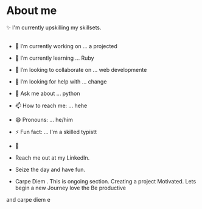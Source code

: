 # About me

:sparkles: I'm currently upskilling my skillsets. <br> <br>

- 🔭 I’m currently working on ... a projected
- 🌱 I’m currently learning ... Ruby
- 👯 I’m looking to collaborate on ... web developmente
- 🤔 I’m looking for help with ... change
- 💬 Ask me about ... python
- 📫 How to reach me: ... hehe
- 😄 Pronouns: ... he/him
- ⚡ Fun fact: ... I'm a skilled typistt
- 🔰

- Reach me out at my LinkedIn.
- Seize the day and have fun.
- Carpe Diem
.
This is ongoing section.
Creating a project
Motivated.
Lets begin a new Journey love the 
Be productive

and carpe diem e
<!-- Hey be consistent and be yourself.

Finish..
  
